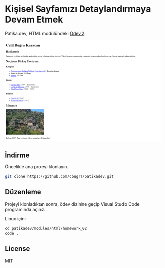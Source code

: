 # Kişisel Sayfamızı Detaylandırmaya Devam Etmek

Patika.dev, HTML modülündeki [Ödev 2](https://app.patika.dev/moduller/html/odev2).

![index.html ekran görüntüsü](./images/index.png)

## İndirme

Öncelikle ana projeyi klonlayın.

```bash
git clone https://github.com/cbugra/patikadev.git
```

## Düzenleme

Projeyi klonladıktan sonra, ödev dizinine geçip Visual Studio Code programında açınız.

Linux için:
```linux
cd patikadev/modules/html/homework_02
code .
```

## License
[MIT](https://choosealicense.com/licenses/mit/)